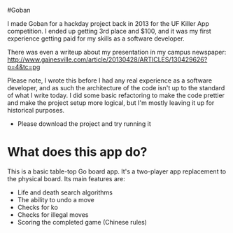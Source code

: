 #Goban

I made Goban for a hackday project back in 2013 for the UF Killer App competition. I ended up getting 3rd place and $100, and it was my first experience getting paid for my skills as a software developer.

There was even a writeup about my presentation in my campus newspaper:
http://www.gainesville.com/article/20130428/ARTICLES/130429626?p=4&tc=pg

Please note, I wrote this before I had any real experience as a software developer, and as such the architecture of the code isn't up to the standard of what I write today. I did some basic refactoring to make the code prettier and make the project setup more logical, but I'm mostly leaving it up for historical purposes.

* Please download the project and try running it

# What does this app do?

This is a basic table-top Go board app. It's a two-player app replacement to the physical board. 
Its main features are:
- Life and death search algorithms
- The ability to undo a move
- Checks for ko
- Checks for illegal moves
- Scoring the completed game (Chinese rules)


